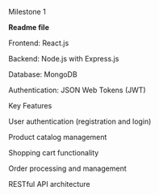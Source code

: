 Milestone 1

**Readme file**


Frontend: React.js

Backend: Node.js with Express.js

Database: MongoDB

Authentication: JSON Web Tokens (JWT)

Key Features

User authentication (registration and login)

Product catalog management

Shopping cart functionality

Order processing and management

RESTful API architecture
